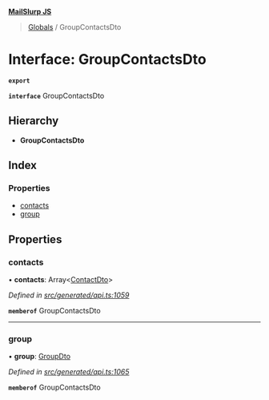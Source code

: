 **[MailSlurp JS](../README.md)**

> [Globals](../README.md) / GroupContactsDto

# Interface: GroupContactsDto

**`export`** 

**`interface`** GroupContactsDto

## Hierarchy

* **GroupContactsDto**

## Index

### Properties

* [contacts](groupcontactsdto.md#contacts)
* [group](groupcontactsdto.md#group)

## Properties

### contacts

•  **contacts**: Array\<[ContactDto](contactdto.md)>

*Defined in [src/generated/api.ts:1059](https://github.com/mailslurp/mailslurp-client/blob/717d89d/src/generated/api.ts#L1059)*

**`memberof`** GroupContactsDto

___

### group

•  **group**: [GroupDto](groupdto.md)

*Defined in [src/generated/api.ts:1065](https://github.com/mailslurp/mailslurp-client/blob/717d89d/src/generated/api.ts#L1065)*

**`memberof`** GroupContactsDto
